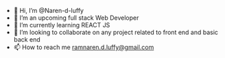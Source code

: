 - 👋 Hi, I’m @Naren-d-luffy
- 👀 I’m an upcoming full stack Web Developer
- 🌱 I’m currently learning REACT JS
- 💞️ I’m looking to collaborate on any project related to front end and basic back end
- 📫 How to reach me ramnaren.d.luffy@gmail.com

<!---
Naren-d-luffy/Naren-d-luffy is a ✨ special ✨ repository because its `README.md` (this file) appears on your GitHub profile.
You can click the Preview link to take a look at your changes.
--->

